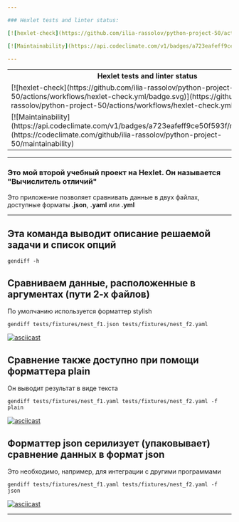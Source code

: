 ```yaml
---

### Hexlet tests and linter status:

[![hexlet-check](https://github.com/ilia-rassolov/python-project-50/actions/workflows/hexlet-check.yml/badge.svg)](https://github.com/ilia-rassolov/python-project-50/actions/workflows/hexlet-check.yml) [![my-check](https://github.com/ilia-rassolov/python-project-50/actions/workflows/my-check.yml/badge.svg)](https://github.com/ilia-rassolov/python-project-50/actions/workflows/my-check.yml)

[![Maintainability](https://api.codeclimate.com/v1/badges/a723eafeff9ce50f593f/maintainability)](https://codeclimate.com/github/ilia-rassolov/python-project-50/maintainability) [![Test Coverage](https://api.codeclimate.com/v1/badges/a723eafeff9ce50f593f/test_coverage)](https://codeclimate.com/github/ilia-rassolov/python-project-50/test_coverage)

---
```

<table>
    <tr>
        <th>Hexlet tests and linter status</th>
    </tr>
    <tr>
        <td>[![hexlet-check](https://github.com/ilia-rassolov/python-project-50/actions/workflows/hexlet-check.yml/badge.svg)](https://github.com/ilia-rassolov/python-project-50/actions/workflows/hexlet-check.yml)</td>
        <td>[![my-check](https://github.com/ilia-rassolov/python-project-50/actions/workflows/my-check.yml/badge.svg)](https://github.com/ilia-rassolov/python-project-50/actions/workflows/my-check.yml)</td>
    </tr>
    <tr>
        <td>[![Maintainability](https://api.codeclimate.com/v1/badges/a723eafeff9ce50f593f/maintainability)](https://codeclimate.com/github/ilia-rassolov/python-project-50/maintainability)</td>
        <td>[![Test Coverage](https://api.codeclimate.com/v1/badges/a723eafeff9ce50f593f/test_coverage)](https://codeclimate.com/github/ilia-rassolov/python-project-50/test_coverage)</td>
    </tr>
</table>


---


### Это мой второй учебный проект на Hexlet. Он называется **"Вычислитель отличий"**

Это приложение позволяет сравнивать данные в двух файлах, доступные форматы **.json**, **.yaml** или **.yml**

---

## Эта команда выводит описание решаемой задачи и список опций

`gendiff -h`

## Сравниваем данные, расположенные в аргументах (пути 2-х файлов)

По умолчанию используется форматтер stylish

`gendiff tests/fixtures/nest_f1.json tests/fixtures/nest_f2.yaml`

[![asciicast](https://asciinema.org/a/OHyPacXfjy2BaJmTb3GngHDX9.svg)](https://asciinema.org/a/OHyPacXfjy2BaJmTb3GngHDX9)

## Сравнение также доступно при помощи форматтера plain
   
Он выводит результат в виде текста

`gendiff tests/fixtures/nest_f1.yaml tests/fixtures/nest_f2.yaml -f plain`
 
[![asciicast](https://asciinema.org/a/d5VJcbxy90y1l4ZJ9L3CMnPox.svg)](https://asciinema.org/a/d5VJcbxy90y1l4ZJ9L3CMnPox)

## Форматтер json серилизует (упаковывает) сравнение данных в формат json

Это необходимо, например, для интеграции с другими программами

`gendiff tests/fixtures/nest_f1.yaml tests/fixtures/nest_f2.yaml -f json`

[![asciicast](https://asciinema.org/a/TdDDKWXcEkETXczQESVoODOoY.svg)](https://asciinema.org/a/TdDDKWXcEkETXczQESVoODOoY)

---
